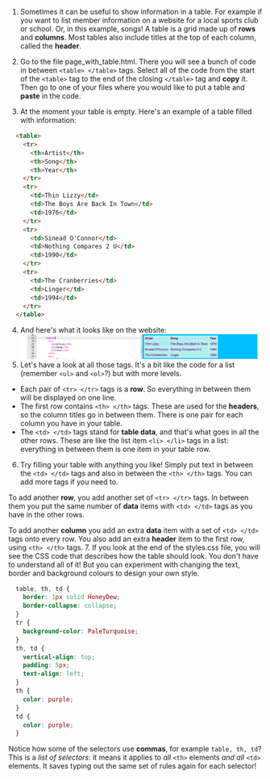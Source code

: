 1. Sometimes it can be useful to show information in a table. For example if you want to list member information on a website for a local sports club or school. Or, in this example, songs! A table is a grid made up of **rows** and **columns**. Most tables also include titles at the top of each column, called the **header**.
2. Go to the file page\_with\_table.html. There you will see a bunch of code in between `<table> </table>` tags. Select all of the code from the start of the `<table>` tag to the end of the closing `</table>` tag and **copy** it. Then go to one of your files where you would like to put a table and **paste** in the code.

3. At the moment your table is empty. Here's an example of a table filled with information:
  ```html
    <table>
      <tr>
        <th>Artist</th>
        <th>Song</th>
        <th>Year</th>
      </tr>
      <tr>
        <td>Thin Lizzy</td>
        <td>The Boys Are Back In Town</td>
        <td>1976</td>
      </tr>
      <tr>
        <td>Sinead O'Connor</td>
        <td>Nothing Compares 2 U</td>
        <td>1990</td>
      </tr>
      <tr>
        <td>The Cranberries</td>
        <td>Linger</td>
        <td>1994</td>
      </tr>
    </table>
  ```
4. And here's what it looks like on the website: ![](assets/TableResult2.png)
5. Let's have a look at all those tags. It's a bit like the code for a list \(remember `<ul>` and `<ol>`?\) but with more levels.
 * Each pair of `<tr> </tr>` tags is a **row**. So everything in between them will be displayed on one line.
 * The first row contains `<th> </th>` tags. These are used for the **headers**, so the column titles go in between them. There is one pair for each column you have in your table.
 * The `<td> </td>` tags stand for **table data**, and that's what goes in all the other rows. These are like the list item `<li> </li>` tags in a list: everything in between them is one item in your table row.
6. Try filling your table with anything you like! Simply put text in between the `<td> </td>` tags and also in between the `<th> </th>` tags. You can add more tags if you need to.
 
  To add another **row**, you add another set of `<tr> </tr>` tags. In between them you put the same number of **data** items with `<td> </td>` tags as you have in the other rows.
 
  To add another **column** you add an extra **data** item with a set of `<td> </td>` tags onto every row. You also add an extra **header** item to the first row, using `<th> </th>` tags.
7. If you look at the end of the styles.css file, you will see the CSS code that describes how the table should look. You don't have to understand all of it! But you can experiment with changing the text, border and background colours to design your own style.
  ```css
    table, th, td {
      border: 1px solid HoneyDew;
      border-collapse: collapse;
    }
    tr {
      background-color: PaleTurquoise;
    }
    th, td {
      vertical-align: top;
      padding: 5px;
      text-align: left;
    }
    th {
      color: purple;
    }
    td {
      color: purple;
    }
  ```
  Notice how some of the selectors use **commas**, for example `table, th, td`? This is a _list of selectors_: it means it applies to _all_ `<th>` elements _and all_ `<td>` elements. It saves typing out the same set of rules again for each selector!
